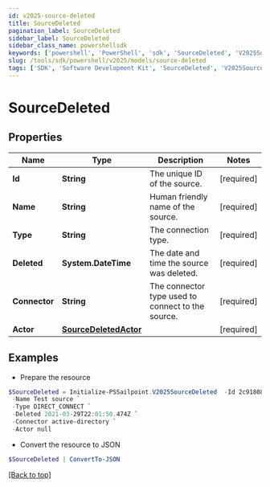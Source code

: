 ```yaml
---
id: v2025-source-deleted
title: SourceDeleted
pagination_label: SourceDeleted
sidebar_label: SourceDeleted
sidebar_class_name: powershellsdk
keywords: ['powershell', 'PowerShell', 'sdk', 'SourceDeleted', 'V2025SourceDeleted'] 
slug: /tools/sdk/powershell/v2025/models/source-deleted
tags: ['SDK', 'Software Development Kit', 'SourceDeleted', 'V2025SourceDeleted']
---
```



# SourceDeleted

## Properties

Name | Type | Description | Notes
------------ | ------------- | ------------- | -------------
**Id** | **String** | The unique ID of the source. | [required]
**Name** | **String** | Human friendly name of the source. | [required]
**Type** | **String** | The connection type. | [required]
**Deleted** | **System.DateTime** | The date and time the source was deleted. | [required]
**Connector** | **String** | The connector type used to connect to the source. | [required]
**Actor** | [**SourceDeletedActor**](source-deleted-actor) |  | [required]

## Examples

- Prepare the resource
```powershell
$SourceDeleted = Initialize-PSSailpoint.V2025SourceDeleted  -Id 2c9180866166b5b0016167c32ef31a66 `
 -Name Test source `
 -Type DIRECT_CONNECT `
 -Deleted 2021-03-29T22:01:50.474Z `
 -Connector active-directory `
 -Actor null
```

- Convert the resource to JSON
```powershell
$SourceDeleted | ConvertTo-JSON
```


[[Back to top]](#) 

